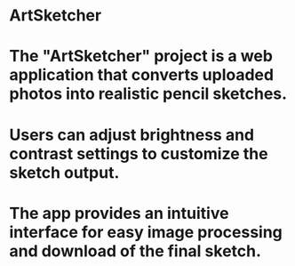 # ArtSketcher
# The "ArtSketcher" project is a web application that converts uploaded photos into realistic pencil sketches.
# Users can adjust brightness and contrast settings to  customize the sketch output.
# The app provides an intuitive interface for easy image processing and download of the final sketch.
